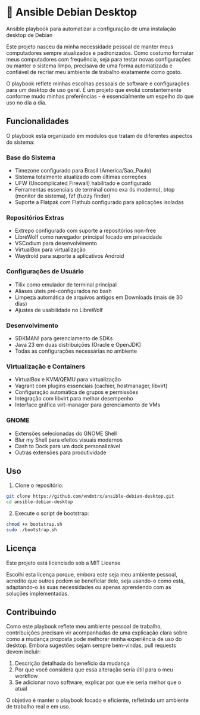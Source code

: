 # 🔧 Ansible Debian Desktop

Ansible playbook para automatizar a configuração de uma instalação desktop de Debian

Este projeto nasceu da minha necessidade pessoal de manter meus computadores sempre atualizados e padronizados. Como costumo formatar meus computadores com frequência, seja para testar novas configurações ou manter o sistema limpo, precisava de uma forma automatizada e confiável de recriar meu ambiente de trabalho exatamente como gosto.

O playbook reflete minhas escolhas pessoais de software e configurações para um desktop de uso geral. É um projeto que evolui constantemente conforme mudo minhas preferências - é essencialmente um espelho do que uso no dia a dia.

## Funcionalidades

O playbook está organizado em módulos que tratam de diferentes aspectos do sistema:

### Base do Sistema
- Timezone configurado para Brasil (America/Sao_Paulo)
- Sistema totalmente atualizado com últimas correções
- UFW (Uncomplicated Firewall) habilitado e configurado
- Ferramentas essenciais de terminal como exa (ls moderno), btop (monitor de sistema), fzf (fuzzy finder)
- Suporte a Flatpak com Flathub configurado para aplicações isoladas

### Repositórios Extras
- Extrepo configurado com suporte a repositórios non-free
- LibreWolf como navegador principal focado em privacidade
- VSCodium para desenvolvimento
- VirtualBox para virtualização
- Waydroid para suporte a aplicativos Android

### Configurações de Usuário
- Tilix como emulador de terminal principal
- Aliases úteis pré-configurados no bash
- Limpeza automática de arquivos antigos em Downloads (mais de 30 dias)
- Ajustes de usabilidade no LibreWolf

### Desenvolvimento
- SDKMAN! para gerenciamento de SDKs
- Java 23 em duas distribuições (Oracle e OpenJDK)
- Todas as configurações necessárias no ambiente

### Virtualização e Containers
- VirtualBox e KVM/QEMU para virtualização
- Vagrant com plugins essenciais (cachier, hostmanager, libvirt)
- Configuração automática de grupos e permissões
- Integração com libvirt para melhor desempenho
- Interface gráfica virt-manager para gerenciamento de VMs

### GNOME
- Extensões selecionadas do GNOME Shell
- Blur my Shell para efeitos visuais modernos
- Dash to Dock para um dock personalizável
- Outras extensões para produtividade

## Uso

1. Clone o repositório:
```bash
git clone https://github.com/vndmtrx/ansible-debian-desktop.git
cd ansible-debian-desktop
```

2. Execute o script de bootstrap:
```bash
chmod +x bootstrap.sh
sudo ./bootstrap.sh
```

## Licença

Este projeto está licenciado sob a MIT License

Escolhi esta licença porque, embora este seja meu ambiente pessoal, acredito que outros podem se beneficiar dele, seja usando-o como está, adaptando-o às suas necessidades ou apenas aprendendo com as soluções implementadas.

## Contribuindo

Como este playbook reflete meu ambiente pessoal de trabalho, contribuições precisam vir acompanhadas de uma explicação clara sobre como a mudança proposta pode melhorar minha experiência de uso do desktop. Embora sugestões sejam sempre bem-vindas, pull requests devem incluir:

1. Descrição detalhada do benefício da mudança
2. Por que você considera que essa alteração seria útil para o meu workflow
3. Se adicionar novo software, explicar por que ele seria melhor que o atual

O objetivo é manter o playbook focado e eficiente, refletindo um ambiente de trabalho real e em uso.